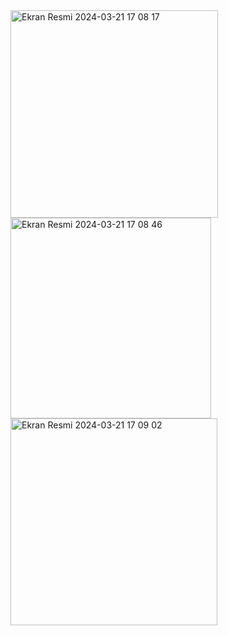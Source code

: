 <img width="332" alt="Ekran Resmi 2024-03-21 17 08 17" src="https://github.com/omerfi66/Rehberim/assets/120007024/bb7aebd0-1c4b-4cb2-b236-31b9ad25b621">
<img width="321" alt="Ekran Resmi 2024-03-21 17 08 46" src="https://github.com/omerfi66/Rehberim/assets/120007024/95cffef4-6d61-4465-8053-1a3402045036">
<img width="331" alt="Ekran Resmi 2024-03-21 17 09 02" src="https://github.com/omerfi66/Rehberim/assets/120007024/b1815948-257c-4b90-84c4-515d9dfb3fbf">
